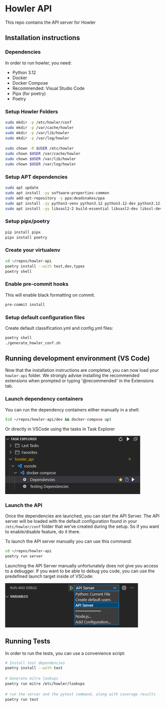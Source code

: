 # Howler API

This repo contains the API server for Howler

## Installation instructions

### Dependencies

In order to run howler, you need:

- Python 3.12
- Docker
- Docker Compose
- Recommended: Visual Studio Code
- Pipx (for poetry)
- Poetry

### Setup Howler Folders

```bash
sudo mkdir -p /etc/howler/conf
sudo mkdir -p /var/cache/howler
sudo mkdir -p /var/lib/howler
sudo mkdir -p /var/log/howler

sudo chown -R $USER /etc/howler
sudo chown $USER /var/cache/howler
sudo chown $USER /var/lib/howler
sudo chown $USER /var/log/howler
```

### Setup APT dependencies

```bash
sudo apt update
sudo apt install -yy software-properties-common
sudo add-apt-repository -y ppa:deadsnakes/ppa
sudo apt install -yy python3-venv python3.12 python3.12-dev python3.12-venv
sudo apt install -yy libsasl2-2 build-essential libsasl2-dev libssl-dev zip
```

### Setup pipx/poetry

```bash
pip install pipx
pipx install poetry
```

### Create your virtualenv

```bash
cd ~/repos/howler-api
poetry install --with test,dev,types
poetry shell
```

### Enable pre-commit hooks

This will enable black formatting on commit.

```bash
pre-commit install
```

### Setup default configuration files

Create default classification.yml and config.yml files:

```bash
poetry shell
./generate_howler_conf.sh
```

## Running development environment (VS Code)

Now that the installation instructions are completed, you can now load your `howler-api` folder. We strongly advise installing the recommended extensions when prompted or typing '@recommended' in the Extensions tab.

### Launch dependency containers

You can run the dependency containers either manually in a shell:

```bash
(cd ~/repos/howler-api/dev && docker-compose up)
```

Or directly in VSCode using the tasks in Task Explorer

![Task explorer](tasks.png)

### Launch the API

Once the dependencies are launched, you can start the API Server. The API server will be loaded with the default configuration found in your `/etc/howler/conf` folder that we've created during the setup. So if you want to enable/disable feature, do it there.

To launch the API server manually you can use this command:

```bash
cd ~/repos/howler-api
poetry run server
```

Launching the API Server manually unfortunately does not give you access to a debugger. If you want to be able to debug you code, you can use the predefined launch target inside of VSCode:

![Task explorer](run_debug.png)

## Running Tests

In order to run the tests, you can use a convenience script:

```bash
# Install test dependencies
poetry install --with test

# Generate mitre lookups
poetry run mitre /etc/howler/lookups

# run the server and the pytest command, along with coverage results
poetry run test
```
